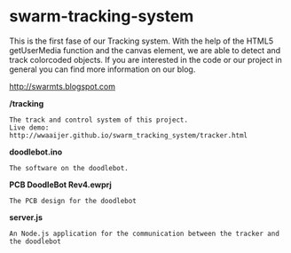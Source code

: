 swarm-tracking-system
=====================
This is the first fase of our Tracking system. With the help of the HTML5 getUserMedia function and the canvas element, we are able to detect and track colorcoded objects.
If you are interested in the code or our project in general you can find more information on our blog.

http://swarmts.blogspot.com

**/tracking**

	The track and control system of this project.
	Live demo: http://wwaaijer.github.io/swarm_tracking_system/tracker.html



**doodlebot.ino**

	The software on the doodlebot.


**PCB DoodleBot Rev4.ewprj**

	The PCB design for the doodlebot



**server.js**

	An Node.js application for the communication between the tracker and the doodlebot
